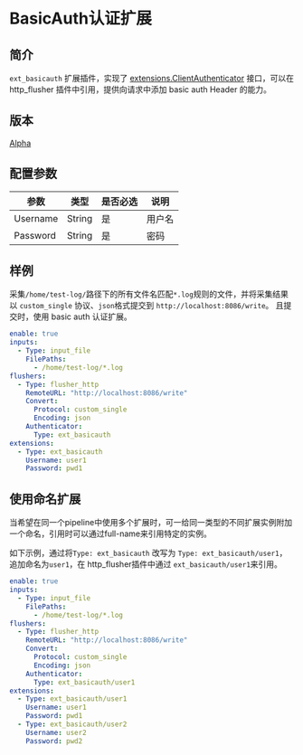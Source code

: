 # BasicAuth认证扩展

## 简介

`ext_basicauth` 扩展插件，实现了 [extensions.ClientAuthenticator](https://github.com/alibaba/ilogtail/blob/main/pkg/pipeline/extensions/authenticator.go) 接口，可以在 http_flusher 插件中引用，提供向请求中添加 basic auth Header 的能力。

## 版本

[Alpha](../stability-level.md)

## 配置参数

| 参数       | 类型     | 是否必选 | 说明  |
|----------|--------|------|-----|
| Username | String | 是    | 用户名 |
| Password | String | 是    | 密码  |

## 样例

采集`/home/test-log/`路径下的所有文件名匹配`*.log`规则的文件，并将采集结果以 `custom_single` 协议、`json`格式提交到 `http://localhost:8086/write`。
且提交时，使用 basic auth 认证扩展。

```yaml
enable: true
inputs:
  - Type: input_file
    FilePaths: 
      - /home/test-log/*.log
flushers:
  - Type: flusher_http
    RemoteURL: "http://localhost:8086/write"
    Convert:
      Protocol: custom_single
      Encoding: json
    Authenticator: 
      Type: ext_basicauth
extensions:
  - Type: ext_basicauth
    Username: user1
    Password: pwd1
```

## 使用命名扩展

当希望在同一个pipeline中使用多个扩展时，可一给同一类型的不同扩展实例附加一个命名，引用时可以通过full-name来引用特定的实例。

如下示例，通过将`Type: ext_basicauth` 改写为 `Type: ext_basicauth/user1`，追加命名为`user1`，在 http_flusher插件中通过 `ext_basicauth/user1`来引用。

```yaml
enable: true
inputs:
  - Type: input_file
    FilePaths: 
      - /home/test-log/*.log
flushers:
  - Type: flusher_http
    RemoteURL: "http://localhost:8086/write"
    Convert:
      Protocol: custom_single
      Encoding: json
    Authenticator: 
      Type: ext_basicauth/user1
extensions:
  - Type: ext_basicauth/user1
    Username: user1
    Password: pwd1
  - Type: ext_basicauth/user2
    Username: user2
    Password: pwd2
```
